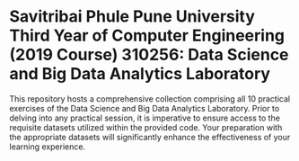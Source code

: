 # Savitribai Phule Pune University Third Year of Computer Engineering (2019 Course) 310256: Data Science and Big Data Analytics Laboratory
This repository hosts a comprehensive collection comprising all 10 practical exercises of the Data Science and Big Data Analytics Laboratory. Prior to delving into any practical session, it is imperative to ensure access to the requisite datasets utilized within the provided code. Your preparation with the appropriate datasets will significantly enhance the effectiveness of your learning experience.
